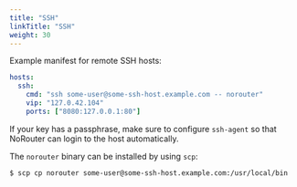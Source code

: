 ```yaml
---
title: "SSH"
linkTitle: "SSH"
weight: 30
---
```


Example manifest for remote SSH hosts:

```yaml
hosts:
  ssh:
    cmd: "ssh some-user@some-ssh-host.example.com -- norouter"
    vip: "127.0.42.104"
    ports: ["8080:127.0.0.1:80"]
```

If your key has a passphrase, make sure to configure `ssh-agent` so that NoRouter can login to the host automatically.

The `norouter` binary can be installed by using `scp`:
```console
$ scp cp norouter some-user@some-ssh-host.example.com:/usr/local/bin
```
